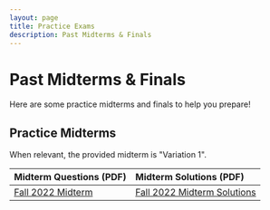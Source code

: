 ```yaml
---
layout: page
title: Practice Exams
description: Past Midterms & Finals
---
```


# Past Midterms & Finals

Here are some practice midterms and finals to help you prepare!

## Practice Midterms

When relevant, the provided midterm is "Variation 1".

| Midterm Questions (PDF) | Midterm Solutions (PDF) |
|:------------------------|:------------------------|
| [Fall 2022 Midterm]({{site.baseurl}}/assets/exams/fall-2022-midterm.pdf) | [Fall 2022 Midterm Solutions]({{site.baseurl}}/assets/exams/fall-2022-midterm-solutions.pdf) |
